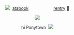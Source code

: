 
<div align="center">  <img src="https://pixels.crd.co/assets/images/gallery42/a637cec9.gif?v=99d3974e" ‎ ‎‎‎‎ ‎‎‎ ‎‎ ‎‎   
  
  ‎  ‎‎‎ ‎[atabook](https://gojo.atabook.org/)  ‎   ‎ ‎‎‎ ‎‎ ‎‎  ‎ ‎‎‎ ‎‎ ‎‎     ‎ ‎‎‎‎ ‎‎‎ ‎‎ ‎‎   ‎ ‎‎‎ ‎‎  ‎‎ ‎‎   ‎ ‎‎‎ ‎‎ ‎‎   ‎ ‎‎‎ ‎‎ ‎‎ ‎ ‎‎‎ ‎‎ ‎‎ [rentry](https://rentry.co/summerseries)    🍵
 </div> 

<p align="center"> <img src="https://i.imgur.com/iOsj1n4.png" > </p> 
<p align="center">
 hi Ponytown  ‎ ‎‎‎‎<img src="https://wilardo.crd.co/assets/images/gallery29/ecb0971a.gif?v=f2364dd6" >

